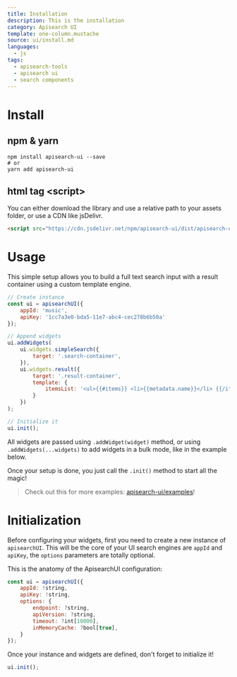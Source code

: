 ```yaml
---
title: Installation
description: This is the installation
category: Apisearch UI
template: one-column.mustache
source: ui/install.md
languages: 
  - js
tags:
  - apisearch-tools
  - apisearch ui
  - search components
---
```


# Install

## npm & yarn
```shell
npm install apisearch-ui --save
# or
yarn add apisearch-ui
```

## html tag \<script\>
You can either download the library and use a relative path to 
your assets folder, or use a CDN like jsDelivr. 
```html
<script src="https://cdn.jsdelivr.net/npm/apisearch-ui/dist/apisearch-ui.min.js"></script>
``````

# Usage
This simple setup allows you to build a full text search
input with a result container using a custom template 
engine.

```javascript
// Create instance
const ui = apisearchUI({
    appId: 'music',
    apiKey: '1cc7a3e0-bda5-11e7-abc4-cec278b6b50a'
});

// Append widgets
ui.addWidgets(
    ui.widgets.simpleSearch({
        target: '.search-container',
    }),
    ui.widgets.result({
        target: '.result-container',
        template: {
            itemsList: '<ul>{{#items}} <li>{{metadata.name}}</li> {{/items}}</ul>',
        }
    })
);

// Initialize it
ui.init();
```

All widgets are passed using `.addWidget(widget)` method,
or using `.addWidgets(...widgets)` to add widgets in a bulk mode,
like in the example below.

Once your setup is done, you just call the `.init()` method to 
start all the magic!

> Check out this for more examples: 
> [apisearch-ui/examples](https://github.com/puntmig/javascript-search-ui/tree/master/examples)!


# Initialization

Before configuring your widgets, first you need to create
a new instance of `apisearchUI`. This will be the core
of your UI search engines are `appId` and `apiKey`, the `options`
parameters are totally optional.

This is the anatomy of the ApisearchUI configuration:

```javascript
const ui = apisearchUI({
    appId: !string,
    apiKey: !string,
    options: {
        endpoint: ?string,
        apiVersion: ?string,
        timeout: ?int[10000],
        inMemoryCache: ?bool[true],
    }
});
```

Once your instance and widgets are defined, don't
forget to initialize it!

```javascript
ui.init();
```